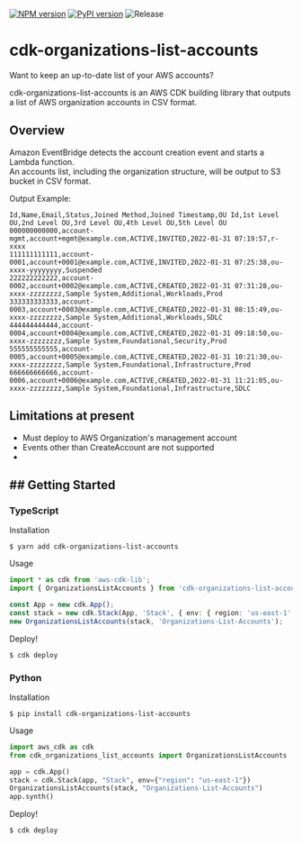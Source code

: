 [![NPM version](https://badge.fury.io/js/cdk-organizations-list-accounts.svg)](https://badge.fury.io/js/cdk-organizations-list-accounts)
[![PyPI version](https://badge.fury.io/py/cdk-organizations-list-accounts.svg)](https://badge.fury.io/py/cdk-organizations-list-accounts)
![Release](https://github.com/hayao-k/cdk-organizations-list-accounts/workflows/release/badge.svg)

# cdk-organizations-list-accounts
Want to keep an up-to-date list of your AWS accounts?

cdk-organizations-list-accounts is an AWS CDK building library that outputs a list of AWS organization accounts in CSV format.

## Overview
Amazon EventBridge detects the account creation event and starts a Lambda function.  
An accounts list, including the organization structure, will be output to S3 bucket in CSV format.

Output Example:

```csv
Id,Name,Email,Status,Joined Method,Joined Timestamp,OU Id,1st Level OU,2nd Level OU,3rd Level OU,4th Level OU,5th Level OU
000000000000,account-mgmt,account+mgmt@example.com,ACTIVE,INVITED,2022-01-31 07:19:57,r-xxxx
111111111111,account-0001,account+0001@example.com,ACTIVE,INVITED,2022-01-31 07:25:38,ou-xxxx-yyyyyyyy,Suspended
222222222222,account-0002,account+0002@example.com,ACTIVE,CREATED,2022-01-31 07:31:28,ou-xxxx-zzzzzzzz,Sample System,Additional,Workloads,Prod
333333333333,account-0003,account+0003@example.com,ACTIVE,CREATED,2022-01-31 08:15:49,ou-xxxx-zzzzzzzz,Sample System,Additional,Workloads,SDLC
444444444444,account-0004,account+0004@example.com,ACTIVE,CREATED,2022-01-31 09:18:50,ou-xxxx-zzzzzzzz,Sample System,Foundational,Security,Prod
555555555555,account-0005,account+0005@example.com,ACTIVE,CREATED,2022-01-31 10:21:30,ou-xxxx-zzzzzzzz,Sample System,Foundational,Infrastructure,Prod
666666666666,account-0006,account+0006@example.com,ACTIVE,CREATED,2022-01-31 11:21:05,ou-xxxx-zzzzzzzz,Sample System,Foundational,Infrastructure,SDLC
```

## Limitations at present
* Must deploy to AWS Organization's management account
* Events other than CreateAccount are not supported
* 

## ## Getting Started
### TypeScript
Installation

```
$ yarn add cdk-organizations-list-accounts
```

Usage

```ts
import * as cdk from 'aws-cdk-lib';
import { OrganizationsListAccounts } from 'cdk-organizations-list-accounts';

const App = new cdk.App();
const stack = new cdk.Stack(App, 'Stack', { env: { region: 'us-east-1' } });
new OrganizationsListAccounts(stack, 'Organizations-List-Accounts');
```

Deploy!

```
$ cdk deploy
```

### Python
Installation

```
$ pip install cdk-organizations-list-accounts
```

Usage

```py
import aws_cdk as cdk
from cdk_organizations_list_accounts import OrganizationsListAccounts

app = cdk.App()
stack = cdk.Stack(app, "Stack", env={"region": "us-east-1"})
OrganizationsListAccounts(stack, "Organizations-List-Accounts")
app.synth()
```

Deploy!

```
$ cdk deploy
```
